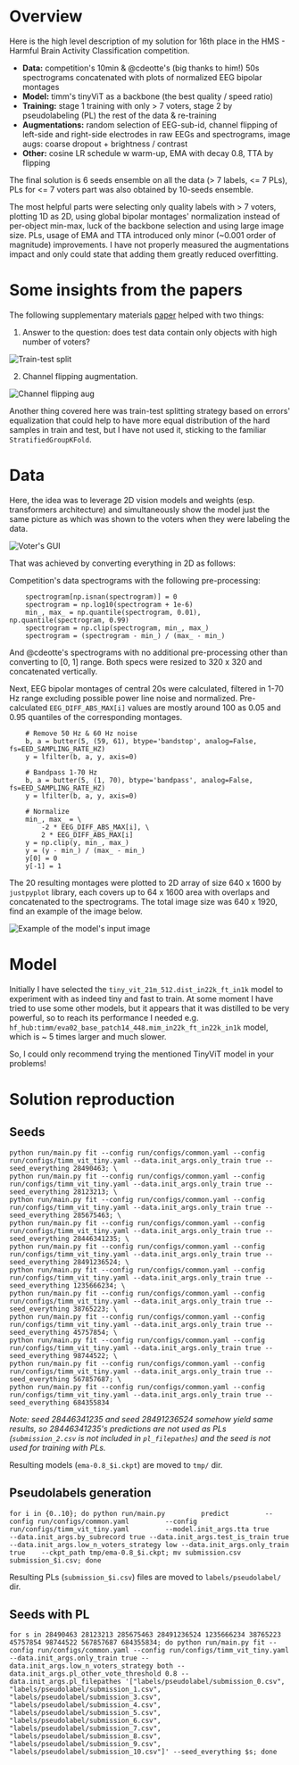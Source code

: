 # Overview

Here is the high level description of my solution for 16th place in the HMS - Harmful Brain Activity Classification competition. 

- **Data:** competition's 10min & @cdeotte's (big thanks to him!) 50s spectrograms concatenated with plots of normalized EEG bipolar montages
- **Model:** timm's tinyViT as a backbone (the best quality / speed ratio)
- **Training:** stage 1 training with only > 7 voters, stage 2 by pseudolabeling (PL) the rest of the data & re-training
- **Augmentations:** random selection of EEG-sub-id, channel flipping of left-side and right-side electrodes in raw EEGs and spectrograms, image augs: coarse dropout + brightness / contrast
- **Other:** cosine LR schedule w warm-up, EMA with decay 0.8, TTA by flipping

The final solution is 6 seeds ensemble on all the data (> 7 labels, <= 7 PLs), PLs for <= 7 voters part was also obtained by 10-seeds ensemble.

The most helpful parts were selecting only quality labels with > 7 voters, plotting 1D as 2D, using global bipolar montages' normalization instead of per-object min-max, luck of the backbone selection and using large image size. PLs, usage of EMA and TTA introduced only minor (~0.001 order of magnitude) improvements. I have not properly measured the augmentations impact and only could state that adding them greatly reduced overfitting.

# Some insights from the papers

The following supplementary materials [paper](https://cdn-links.lww.com/permalink/wnl/c/wnl_2023_02_26_westover_1_sdc1.pdf) helped with two things: 

1. Answer to the question: does test data contain only objects with high number of voters?

![Train-test split](assets/train_test_split.png)
 
2. Channel flipping augmentation.

![Channel flipping aug](assets/aug.png)

Another thing covered here was train-test splitting strategy based on errors' equalization that could help to have more equal distribution of the hard samples in train and test, but I have not used it, sticking to the familiar `StratifiedGroupKFold`.

# Data

Here, the idea was to leverage 2D vision models and weights (esp. transformers architecture) and simultaneously show the model just the same picture as which was shown to the voters when they were labeling the data. 

![Voter's GUI](assets/voter_gui.png)

That was achieved by converting everything in 2D as follows:

Competition's data spectrograms with the following pre-processing:

```
    spectrogram[np.isnan(spectrogram)] = 0
    spectrogram = np.log10(spectrogram + 1e-6)
    min_, max_ = np.quantile(spectrogram, 0.01), np.quantile(spectrogram, 0.99)
    spectrogram = np.clip(spectrogram, min_, max_)
    spectrogram = (spectrogram - min_) / (max_ - min_)
```

And @cdeotte's spectrograms with no additional pre-processing other than converting to [0, 1] range. Both specs were resized to 320 x 320 and concatenated vertically.

Next, EEG bipolar montages of central 20s were calculated, filtered in 1-70 Hz range excluding possible power line noise and normalized. Pre-calculated `EEG_DIFF_ABS_MAX[i]` values are mostly around 100 as 0.05 and 0.95 quantiles of the corresponding montages.

```
    # Remove 50 Hz & 60 Hz noise
    b, a = butter(5, (59, 61), btype='bandstop', analog=False, fs=EED_SAMPLING_RATE_HZ)
    y = lfilter(b, a, y, axis=0)

    # Bandpass 1-70 Hz
    b, a = butter(5, (1, 70), btype='bandpass', analog=False, fs=EED_SAMPLING_RATE_HZ)
    y = lfilter(b, a, y, axis=0)

    # Normalize
    min_, max_ = \
        -2 * EEG_DIFF_ABS_MAX[i], \
        2 * EEG_DIFF_ABS_MAX[i]
    y = np.clip(y, min_, max_)
    y = (y - min_) / (max_ - min_)
    y[0] = 0
    y[-1] = 1
```

The 20 resulting montages were plotted to 2D array of size 640 x 1600 by `justpyplot` library, each covers up to 64 x 1600 area with overlaps and concatenated to the spectrograms. The total image size was 640 x 1920, find an example of the image below.

![Example of the model's input image](assets/image_example.png)

# Model

Initially I have selected the `tiny_vit_21m_512.dist_in22k_ft_in1k` model to experiment with as indeed tiny and fast to train. At some moment I have tried to use some other models, but it appears that it was distilled to be very powerful, so to reach its performance I needed e.g. `hf_hub:timm/eva02_base_patch14_448.mim_in22k_ft_in22k_in1k` model, which is ~ 5 times larger and much slower. 

So, I could only recommend trying the mentioned TinyViT model in your problems!

# Solution reproduction

## Seeds

```
python run/main.py fit --config run/configs/common.yaml --config run/configs/timm_vit_tiny.yaml --data.init_args.only_train true --seed_everything 28490463; \
python run/main.py fit --config run/configs/common.yaml --config run/configs/timm_vit_tiny.yaml --data.init_args.only_train true --seed_everything 28123213; \
python run/main.py fit --config run/configs/common.yaml --config run/configs/timm_vit_tiny.yaml --data.init_args.only_train true --seed_everything 285675463; \
python run/main.py fit --config run/configs/common.yaml --config run/configs/timm_vit_tiny.yaml --data.init_args.only_train true --seed_everything 28446341235; \
python run/main.py fit --config run/configs/common.yaml --config run/configs/timm_vit_tiny.yaml --data.init_args.only_train true --seed_everything 28491236524; \
python run/main.py fit --config run/configs/common.yaml --config run/configs/timm_vit_tiny.yaml --data.init_args.only_train true --seed_everything 1235666234; \
python run/main.py fit --config run/configs/common.yaml --config run/configs/timm_vit_tiny.yaml --data.init_args.only_train true --seed_everything 38765223; \
python run/main.py fit --config run/configs/common.yaml --config run/configs/timm_vit_tiny.yaml --data.init_args.only_train true --seed_everything 45757854; \
python run/main.py fit --config run/configs/common.yaml --config run/configs/timm_vit_tiny.yaml --data.init_args.only_train true --seed_everything 98744522; \
python run/main.py fit --config run/configs/common.yaml --config run/configs/timm_vit_tiny.yaml --data.init_args.only_train true --seed_everything 567857687; \
python run/main.py fit --config run/configs/common.yaml --config run/configs/timm_vit_tiny.yaml --data.init_args.only_train true --seed_everything 684355834
```

*Note: seed 28446341235 and seed 28491236524 somehow yield same results, so 28446341235's predictions are not used as PLs (`submission_2.csv` is not included in `pl_filepathes`) and the seed is not used for training with PLs.*

Resulting models (`ema-0.8_$i.ckpt`) are moved to `tmp/` dir.

## Pseudolabels generation

```
for i in {0..10}; do python run/main.py         predict         --config run/configs/common.yaml         --config run/configs/timm_vit_tiny.yaml         --model.init_args.tta true     --data.init_args.by_subrecord true --data.init_args.test_is_train true --data.init_args.low_n_voters_strategy low --data.init_args.only_train true    --ckpt_path tmp/ema-0.8_$i.ckpt; mv submission.csv submission_$i.csv; done
```

Resulting PLs (`submission_$i.csv`) files are moved to `labels/pseudolabel/` dir.

## Seeds with PL

```
for s in 28490463 28123213 285675463 28491236524 1235666234 38765223 45757854 98744522 567857687 684355834; do python run/main.py fit --config run/configs/common.yaml --config run/configs/timm_vit_tiny.yaml --data.init_args.only_train true --data.init_args.low_n_voters_strategy both --data.init_args.pl_other_vote_threshold 0.8 --data.init_args.pl_filepathes '["labels/pseudolabel/submission_0.csv", "labels/pseudolabel/submission_1.csv", "labels/pseudolabel/submission_3.csv", "labels/pseudolabel/submission_4.csv", "labels/pseudolabel/submission_5.csv", "labels/pseudolabel/submission_6.csv", "labels/pseudolabel/submission_7.csv", "labels/pseudolabel/submission_8.csv", "labels/pseudolabel/submission_9.csv", "labels/pseudolabel/submission_10.csv"]' --seed_everything $s; done
```
